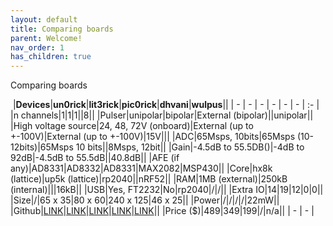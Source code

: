 ```yaml
---
layout: default
title: Comparing boards
parent: Welcome!
nav_order: 1
has_children: true
---
```


Comparing boards


﻿
|**Devices**|**un0rick**|**lit3rick**|**pic0rick**|**dhvani**|**wulpus**||
| - | - | - | - | - | - | :- |
|n channels|1|1|1||8||
|Pulser|unipolar|bipolar|External (bipolar)||unipolar||
|High voltage source|24, 48, 72V (onboard)|External (up to +-100V)|External (up to +-100V)|15V|||
|ADC|65Msps, 10bits|65Msps (10-12bits)|65Msps 10 bits||8Msps, 12bit||
|Gain|-4.5dB to 55.5DB()|-4dB to 92dB|-4.5dB to 55.5dB||40\.8dB||
|AFE (if any)|AD8331|AD8332|AD8331|MAX2082|MSP430||
|Core|hx8k (lattice)|up5k (lattice)|rp2040||nRF52||
|RAM|1MB (external)|250kB (internal)|||16kB||
|USB|Yes, FT2232|No|rp2040|/|/||
|Extra IO|14|19|12|0|0||
|Size|/|65 x 35|80 x 60|240 x 125|46 x 25||
|Power|/|/|/|/|22mW||
|Github|[LINK](https://github.com/kelu124/un0rick/)|[LINK](https://github.com/kelu124/lit3rick/tree/lit3-32)|[LINK](https://github.com/kelu124/pic0rick/)|[LINK](https://github.com/HemanthSabbella/Dhvani)|[LINK](https://github.com/pulp-bio/wulpus/tree/main)||
|Price ($)|489|349|199|/|n/a||
| - | - |